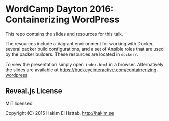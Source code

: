 # WordCamp Dayton 2016: Containerizing WordPress

This repo contains the slides and resources for this talk.

The resources include a Vagrant environment for working with Docker, several
packer build configurations, and a set of Ansible roles that are used by the
packer builders.  These resources are located in `docker/`.

To view the presentation simply open `index.html` in a browser.  Alternatively
the slides are available at
https://buckeyeinteractive.com/containerizing-wordpress

## Reveal.js License

MIT licensed

Copyright (C) 2015 Hakim El Hattab, http://hakim.se
